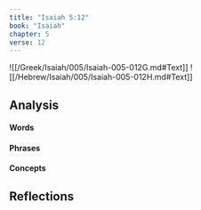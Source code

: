 ```yaml
---
title: "Isaiah 5:12"
book: "Isaiah"
chapter: 5
verse: 12
---
```

![[/Greek/Isaiah/005/Isaiah-005-012G.md#Text]]
![[/Hebrew/Isaiah/005/Isaiah-005-012H.md#Text]]

## Analysis

#### Words

#### Phrases

#### Concepts

## Reflections
